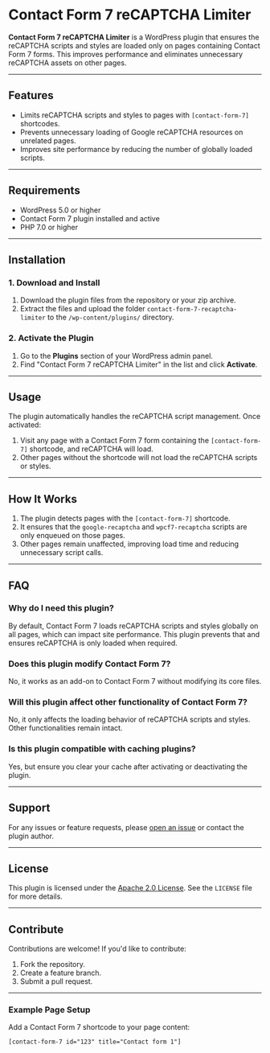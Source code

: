 # Contact Form 7 reCAPTCHA Limiter

**Contact Form 7 reCAPTCHA Limiter** is a WordPress plugin that ensures the reCAPTCHA scripts and styles are loaded only on pages containing Contact Form 7 forms. This improves performance and eliminates unnecessary reCAPTCHA assets on other pages.

---

## Features

- Limits reCAPTCHA scripts and styles to pages with `[contact-form-7]` shortcodes.
- Prevents unnecessary loading of Google reCAPTCHA resources on unrelated pages.
- Improves site performance by reducing the number of globally loaded scripts.

---

## Requirements

- WordPress 5.0 or higher
- Contact Form 7 plugin installed and active
- PHP 7.0 or higher

---

## Installation

### 1. Download and Install
1. Download the plugin files from the repository or your zip archive.
2. Extract the files and upload the folder `contact-form-7-recaptcha-limiter` to the `/wp-content/plugins/` directory.

### 2. Activate the Plugin
1. Go to the **Plugins** section of your WordPress admin panel.
2. Find "Contact Form 7 reCAPTCHA Limiter" in the list and click **Activate**.

---

## Usage

The plugin automatically handles the reCAPTCHA script management. Once activated:
1. Visit any page with a Contact Form 7 form containing the `[contact-form-7]` shortcode, and reCAPTCHA will load.
2. Other pages without the shortcode will not load the reCAPTCHA scripts or styles.

---

## How It Works

1. The plugin detects pages with the `[contact-form-7]` shortcode.
2. It ensures that the `google-recaptcha` and `wpcf7-recaptcha` scripts are only enqueued on those pages.
3. Other pages remain unaffected, improving load time and reducing unnecessary script calls.

---

## FAQ

### **Why do I need this plugin?**
By default, Contact Form 7 loads reCAPTCHA scripts and styles globally on all pages, which can impact site performance. This plugin prevents that and ensures reCAPTCHA is only loaded when required.

### **Does this plugin modify Contact Form 7?**
No, it works as an add-on to Contact Form 7 without modifying its core files.

### **Will this plugin affect other functionality of Contact Form 7?**
No, it only affects the loading behavior of reCAPTCHA scripts and styles. Other functionalities remain intact.

### **Is this plugin compatible with caching plugins?**
Yes, but ensure you clear your cache after activating or deactivating the plugin.

---

## Support

For any issues or feature requests, please [open an issue](https://github.com/your-repository-link/issues) or contact the plugin author.

---

## License

This plugin is licensed under the [Apache 2.0 License](https://www.apache.org/licenses/LICENSE-2.0). See the `LICENSE` file for more details.

---

## Contribute

Contributions are welcome! If you'd like to contribute:
1. Fork the repository.
2. Create a feature branch.
3. Submit a pull request.

---

### Example Page Setup

Add a Contact Form 7 shortcode to your page content:
```html
[contact-form-7 id="123" title="Contact form 1"]